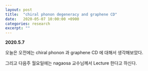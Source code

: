 ```yaml
---
layout: post
title:  "chiral phonon degeneracy and graphene CD"
date:   2020-05-07 10:00:00 +0900
categories: research
excerpt: ""
---
```


**2020.5.7**

오늘은 오전에는 chiral phonon 과 graphene CD 에 대해서 생각해보았다. 

그리고 다음주 월요일에는 nagaosa 교수님께서 Lecture 한다고 하신다. 

